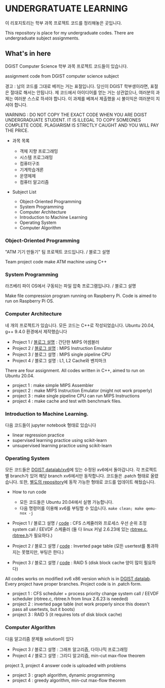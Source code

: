 # UNDERGRATUATE LEARNING

이 리포지토리는 학부 과목 프로젝트 코드를 정리해놓은 곳입니다. 

This repository is place for my undergraduate codes. There are undergraduate subject assignments.

## What's in here

DGIST Computer Science 학부 과목 프로젝트 코드들이 있습니다.

assignment code from DGIST computer science subject

경고 : 남의 코드를 그대로 베끼는 거는 표절입니다. 당신이 DGIST 학부생이라면, 표절은 절대로 해서는 안됩니다. 제 코드에서 아이디어를 얻는 거는 상관없으나, 여러분의 과제는 여러분 스스로 하셔야 합니다. 이 과제를 베껴서 제출했을 시 불이익은 여러분이 지셔야 합니다. 

WARNING : DO NOT COPY THE EXACT CODE WHEN YOU ARE DGIST UNDERGRADUATE STUDENT. IT IS ILLEGAL TO COPY SOMEONES COMPLETE CODE. PLAGIARISM IS STRICTLY CAUGHT AND YOU WILL PAY THE PRICE.

- 과목 목록
  - 객체 지향 프로그래밍
  - 시스템 프로그래밍
  - 컴퓨터구조
  - 기계학습개론
  - 운영체제
  - 컴퓨터 알고리즘

- Subject List
  - Object-Oriented Programming
  - System Programming
  - Computer Architecture
  - Introduction to Machine Learning
  - Operating System
  - Computer Algorithm


### Object-Oriented Programming

"ATM 기기 만들기" 팀 프로젝트 코드입니다. / 블로그 설명

Team project code make ATM machine using C++

### System Programming

라즈베리 파이 OS에서 구동되는 파일 압축 프로그램입니다. / 블로그 설명

Make file compression program running on Raspberry Pi. Code is aimed to run on Raspberry Pi OS.

### Computer Architecture

네 개의 프로젝트가 있습니다. 모든 코드는 C++로 작성되었습니다. Ubuntu 20.04, g++ 9.4.0 환경에서 제작했습니다

- Project 1 / [블로그 설명](https://velog.io/@saychuwho/Project-1-%EA%B0%84%EB%8B%A8%ED%95%9C-MIPS-Assembler) : 간단한 MIPS 어셈블러
- Project 2 / [블로그 설명](https://velog.io/@saychuwho/Project-1-%EA%B0%84%EB%8B%A8%ED%95%9C-MIPS-Assembler) : MIPS Instruction Emulator
- Project 3 / 블로그 설명 : MIPS single pipeline CPU
- Project 4 / 블로그 설명 : L1, L2 Cache와 벤치마크

There are four assignment. All codes written in C++, aimed to run on Ubuntu 20.04.

- project 1 : make simple MIPS Assembler
- project 2 : make MIPS Instruction Emulator (might not work properly)
- project 3 : make single pipeline CPU can run MIPS Instructions
- project 4 : make cache and test with benchmark files. 

### Introduction to Machine Learning.

다음 코드들이 jupyter notebook 형태로 있습니다

- linear regression practice
- supervised learning practice using scikit-learn
- unsupervised learning practice using scikit-learn

### Operating System

모든 코드들은 [DGIST datalab/xv6](https://github.com/dgist-datalab/xv6)에 있는 수정된 xv6에서 돌아갑니다. 각 프로젝트 별 branch가 있어 해당 branch xv6에서만 동작합니다. 코드들은 .patch 형태로 올렸습니다. 또한, [별도의 repository](https://github.com/saychuwho/DGIST_OS_projects_xv6/)에 동작 가능한 형태로 코드를 업데이트 해뒀습니다.

- How to run code
  - 모든 코드들은 Ubuntu 20.04에서 실행 가능합니다.
  - 다음 명령어를 이용해 xv6를 부팅할 수 있습니다. `make clean; make qemu-nox -j`

- Project 1 / 블로그 설명 / [code](https://github.com/saychuwho/DGIST_OS_projects_xv6/tree/miniprj-2023) : CFS 스케쥴러와 프로세스 우선 순위 조정 system call / EEVDF 스케쥴러 (둘 다 linux 커널 2.6.23에 있는 [rbtree.c](https://github.com/torvalds/linux/blob/v2.6.23/lib/rbtree.c), [rbtree.h](https://github.com/torvalds/linux/blob/v2.6.23/include/linux/rbtree.h)가 필요하다.)
- Project 2 / 블로그 설명 / [code](https://github.com/saychuwho/DGIST_OS_projects_xv6/tree/inverted) : Inverted page table (모든 usertest를 통과하지는 못했지만, 부팅은 한다.)
- Project 3 / 블로그 설명 / [code](https://github.com/saychuwho/DGIST_OS_projects_xv6/tree/raid) : RAID 5 (disk block cache 양이 많이 필요하다)

All codes works on modified xv6 x86 version which is in [DGIST datalab](https://github.com/dgist-datalab/xv6). Every project have proper branches. Project code is in .patch form.

- project 1 : CFS scheduler + process priority change system call / EEVDF scheduler (rbtree.c, rbtree.h from linux 2.6.23 is needed)
- project 2 : inverted page table (not work properly since this doesn't pass all usertests, but it boots)
- project 3 : RAID 5 (it requires lots of disk block cache)

### Computer Algorithm

다음 알고리즘 문제들 solution이 있다

- Project 3 / 블로그 설명 : 그래프 알고리즘, 다이나믹 프로그래밍
- Project 4 / 블로그 설명 : 그리디 알고리즘, min-cut max-flow theorem

project 3, project 4 answer code is uploaded with problems

- project 3 : graph algorithm, dynamic programming
- project 4 : greedy algorithm, min-cut max-flow theorem